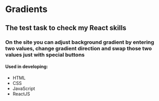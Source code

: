 # Gradients

## The test task to check my React skills
### On the site you can adjust background gradient by entering two values, change gradient direction and swap those two values just with special buttons

#### Used in developing:
* HTML
* CSS
* JavaScript
* ReactJS
